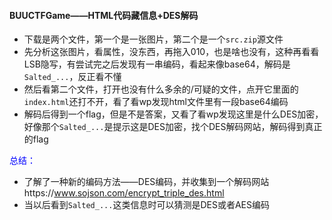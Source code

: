 #### BUUCTFGame——HTML代码藏信息+DES解码

* 下载是两个文件，第一个是一张图片，第二个是一个`src.zip`源文件
* 先分析这张图片，看属性，没东西，再拖入010，也是啥也没有，这种再看看LSB隐写，有尝试完之后发现有一串编码，看起来像base64，解码是`Salted_...`，反正看不懂
* 然后看第二个文件，打开也没有什么多余的/可疑的文件，点开它里面的`index.html`还打不开，看了看wp发现html文件里有一段base64编码
* 解码后得到一个flag，但是不是答案，又看了看wp发现这里是什么DES加密，好像那个`Salted_...`是提示这是DES加密，找个DES解码网站，解码得到真正的flag



<font color=blue>总结：</font>

* 了解了一种新的编码方法——DES编码，并收集到一个解码网站https://www.sojson.com/encrypt_triple_des.html
* 当以后看到`Salted_...`这类信息时可以猜测是DES或者AES编码
